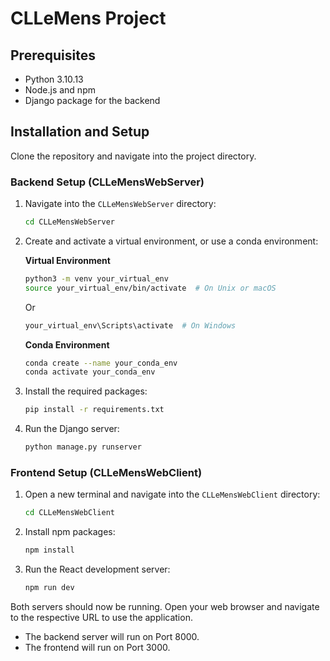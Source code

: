 # CLLeMens Project

## Prerequisites

- Python 3.10.13
- Node.js and npm
- Django package for the backend

## Installation and Setup

Clone the repository and navigate into the project directory.

### Backend Setup (CLLeMensWebServer)

1. Navigate into the `CLLeMensWebServer` directory:
    ```bash
    cd CLLeMensWebServer
    ```

2. Create and activate a virtual environment, or use a conda environment:

    **Virtual Environment**
    ```bash
    python3 -m venv your_virtual_env
    source your_virtual_env/bin/activate  # On Unix or macOS
    ```
    Or
    ```bash
    your_virtual_env\Scripts\activate  # On Windows
    ```

    **Conda Environment**
    ```bash
    conda create --name your_conda_env
    conda activate your_conda_env
    ```

3. Install the required packages:
    ```bash
    pip install -r requirements.txt
    ```

4. Run the Django server:
    ```bash
    python manage.py runserver
    ```

   

### Frontend Setup (CLLeMensWebClient)

1. Open a new terminal and navigate into the `CLLeMensWebClient` directory:
    ```bash
    cd CLLeMensWebClient
    ```

2. Install npm packages:
    ```bash
    npm install
    ```

3. Run the React development server:
    ```bash
    npm run dev
    ```



Both servers should now be running. Open your web browser and navigate to the respective URL to use the application.
- The backend server will run on Port 8000. 
- The frontend will run on Port 3000. 